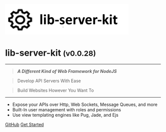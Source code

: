 <!-- _coverpage.md -->

![logo](media/template-lib-banner-large.png)

# lib-server-kit <small>(v0.0.28)</small>

<hr>

> ***A Different Kind of Web Framework for NodeJS***

> Develop API Servers With Ease

> Build Websites However You Want To

<hr>

- Expose your APIs over Http, Web Sockets, Message Queues, and more
- Built-In user management with roles and permissions
- Use view templating engines like Pug, Jade, and Ejs

[GitHub](https://github.com/liquicode/lib-server-kit)
[Get Started](external/readme.md)


<!-- background image -->
<!-- ![]() -->

<!-- background color -->
<!-- ![color](#cceeff) -->
<!-- ![color](#2980B9) -->
